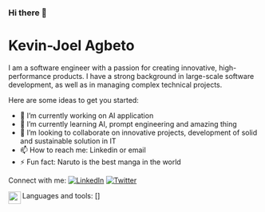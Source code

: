 ### Hi there 👋

# Kevin-Joel Agbeto

I am a software engineer with a passion for creating innovative, high-performance products. I have a strong background in large-scale software development, as well as in managing complex technical projects. 

Here are some ideas to get you started:

- 🔭 I’m currently working on AI application
- 🌱 I’m currently learning AI, prompt engineering and amazing thing
- 👯 I’m looking to collaborate on innovative projects, development of solid and sustainable solution in IT
- 📫 How to reach me: Linkedin or email
- ⚡ Fun fact: Naruto is the best manga in the world

Connect with me:
[![LinkedIn](https://img.shields.io/badge/-LinkedIn-blue?style=flat-square&logo=Linkedin&logoColor=white&link=[https://www.linkedin.com/in/kevin-joel-agbeto-174b5a174/])](https://www.linkedin.com/in/kevin-joel-agbeto-174b5a174/)
[![Twitter](https://img.shields.io/badge/-Twitter-blue?style=flat-square&logo=Twitter&logoColor=white&link=[https://twitter.com/K_Joel_Ag])](https://twitter.com/K_Joel_Ag)

Languages and tools: [<img align="left" alt="vs-code" width="25px" src="https://cdn.jsdelivr.net/gh/devicons/devicon/icons/visualstudio/visualstudio-plain.svg" />]
